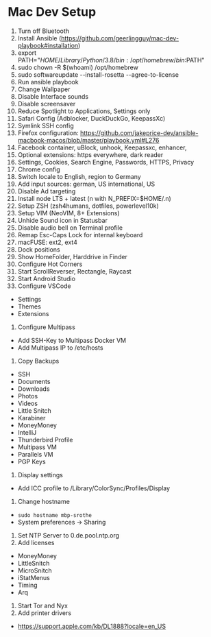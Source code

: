 # Mac Dev Setup
1. Turn off Bluetooth
1. Install Ansible (https://github.com/geerlingguy/mac-dev-playbook#installation)
  1. export PATH="$HOME/Library/Python/3.8/bin:/opt/homebrew/bin:$PATH"
1. sudo chown -R $(whoami) /opt/homebrew
1. sudo softwareupdate --install-rosetta --agree-to-license
1. Run ansible playbook
1. Change Wallpaper
1. Disable Interface sounds
1. Disable screensaver
1. Reduce Spotlight to Applications, Settings only
1. Safari Config (Adblocker, DuckDuckGo, KeepassXc)
1. Symlink SSH config
1. Firefox configuration: https://github.com/jakeprice-dev/ansible-macbook-macos/blob/master/playbook.yml#L276
  1. Facebook container, uBlock, unhook, Keepassxc, enhancer, 
  1. Optional extensions: https everywhere, dark reader
  1. Settings, Cookies, Search Engine, Passwords, HTTPS, Privacy
1. Chrome config
1. Switch locale to English, region to Germany
1. Add input sources: german, US international, US
1. Disable Ad targeting
1. Install node LTS + latest (n with N_PREFIX=$HOME/.n)
1. Setup ZSH (zsh4humans, dotfiles, powerlevel10k)
1. Setup VIM (NeoVIM, 8+ Extensions)
1. Unhide Sound icon in Statusbar
1. Disable audio bell on Terminal profile
1. Remap Esc-Caps Lock for internal keyboard
1. macFUSE: ext2, ext4
1. Dock positions
1. Show HomeFolder, Harddrive in Finder
1. Configure Hot Corners
1. Start ScrollReverser, Rectangle, Raycast
1. Start Android Studio
1. Configure VSCode
  - Settings
  - Themes
  - Extensions
1. Configure Multipass
  - Add SSH-Key to Multipass Docker VM
  - Add Multipass IP to /etc/hosts
1. Copy Backups
  - SSH
  - Documents
  - Downloads
  - Photos
  - Videos
  - Little Snitch
  - Karabiner
  - MoneyMoney
  - IntelliJ
  - Thunderbird Profile
  - Multipass VM
  - Parallels VM
  - PGP Keys
1. Display settings
  - Add ICC profile to /Library/ColorSync/Profiles/Display
1. Change hostname
  - `sudo hostname mbp-srothe`
  - System preferences -> Sharing
1. Set NTP Server to 0.de.pool.ntp.org
1. Add licenses
  - MoneyMoney
  - LittleSnitch
  - MicroSnitch
  - iStatMenus
  - Timing
  - Arq
1. Start Tor and Nyx
1. Add printer drivers
  - https://support.apple.com/kb/DL1888?locale=en_US